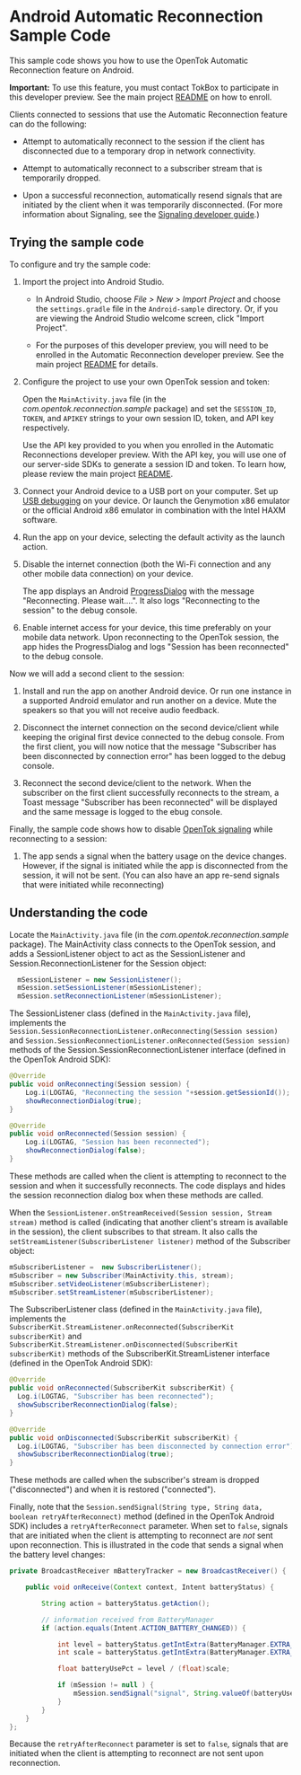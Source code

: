 Android Automatic Reconnection Sample Code
==========================================

This sample code shows you how to use the OpenTok Automatic Reconnection feature on Android.

**Important:** To use this feature, you must contact TokBox to participate in this developer preview.
See the main project [README](../README.md) on how to enroll.

Clients connected to sessions that use the Automatic Reconnection feature can do the following:

* Attempt to automatically reconnect to the session if the client has disconnected due
  to a temporary drop in network connectivity.

* Attempt to automatically reconnect to a subscriber stream that is temporarily dropped.

* Upon a successful reconnection, automatically resend signals that are initiated
  by the client when it was temporarily disconnected. (For more information about Signaling,
  see the [Signaling developer guide](https://tokbox.com/developer/guides/signaling/android/).)

## Trying the sample code

To configure and try the sample code:

1. Import the project into Android Studio.

   * In Android Studio, choose *File > New > Import Project* and choose the `settings.gradle` file in
     the `Android-sample` directory. Or, if you are viewing the Android Studio welcome screen,
     click "Import Project".

   * For the purposes of this developer preview, you will need to be enrolled in the Automatic 
     Reconnection developer preview. See the main project [README](../README.md) for details.

2. Configure the project to use your own OpenTok session and token:

   Open the `MainActivity.java` file (in the *com.opentok.reconnection.sample* package) and set
   the `SESSION_ID`, `TOKEN`, and `APIKEY` strings to your own session ID, token, and API key
   respectively.

   Use the API key provided to you when you enrolled in the Automatic Reconnections developer preview.
   With the API key, you will use one of our server-side SDKs to generate a session ID and token.
   To learn how, please review the main project [README](../README.md).

3. Connect your Android device to a USB port on your computer. Set up
   [USB debugging](http://developer.android.com/tools/device.html) on your device.
   Or launch the Genymotion x86 emulator or the official Android x86 emulator in combination
   with the Intel HAXM software.

4. Run the app on your device, selecting the default activity as the launch action.

5. Disable the internet connection (both the Wi-Fi connection and any other mobile data connection)
   on your device.

   The app displays an Android [ProgressDialog](http://developer.android.com/reference/android/app/ProgressDialog.html)
   with the message "Reconnecting. Please wait....". It also logs "Reconnecting to the session" 
   to the debug console.

6. Enable internet access for your device, this time preferably on your mobile data network. 
   Upon reconnecting to the OpenTok session, the app hides the ProgressDialog and logs 
   "Session has been reconnected" to the debug console.

Now we will add a second client to the session:

1. Install and run the app on another Android device. Or run one instance in a supported Android
   emulator and run another on a device. Mute the speakers so that you will not receive audio
   feedback.

2. Disconnect the internet connection on the second device/client while keeping the original 
   first device connected to the debug console. From the first client, you will now notice that
   the message "Subscriber has been disconnected by connection error" has been logged to the 
   debug console.

5. Reconnect the second device/client to the network. When the subscriber on the first client 
   successfully reconnects to the stream, a Toast message "Subscriber has been reconnected"
   will be displayed and the same message is logged to the ebug console.

Finally, the sample code shows how to disable
[OpenTok signaling](https://tokbox.com/developer/guides/signaling/android/) while reconnecting
to a session:

1. The app sends a signal when the battery usage on the device changes. However, if the signal is
   initiated while the app is disconnected from the session, it will not be sent. (You can also
   have an app re-send signals that were initiated while reconnecting)

## Understanding the code

Locate the `MainActivity.java` file (in the *com.opentok.reconnection.sample* package). 
The MainActivity class connects to the OpenTok session, and adds a SessionListener 
object to act as the
SessionListener and Session.ReconnectionListener for the Session object:

```java
  mSessionListener = new SessionListener();
  mSession.setSessionListener(mSessionListener);
  mSession.setReconnectionListener(mSessionListener);
```

The SessionListener class (defined in the `MainActivity.java` file), implements the
`Session.SessionReconnectionListener.onReconnecting(Session session)` and
`Session.SessionReconnectionListener.onReconnected(Session session)` methods of the
Session.SessionReconnectionListener interface (defined in the OpenTok Android SDK):

```java
@Override
public void onReconnecting(Session session) {
    Log.i(LOGTAG, "Reconnecting the session "+session.getSessionId());
    showReconnectionDialog(true);
}

@Override
public void onReconnected(Session session) {
    Log.i(LOGTAG, "Session has been reconnected");
    showReconnectionDialog(false);
}
```

These methods are called when the client is attempting to reconnect to the session and when it
successfully reconnects. The code displays and hides the session reconnection dialog box when
these methods are called.

When the `SessionListener.onStreamReceived(Session session, Stream stream)` method is called
(indicating that another client's stream is available in the session), the client subscribes to
that stream. It also calls the `setStreamListener(SubscriberListener listener)` method of the
Subscriber object:

```java
mSubscriberListener =  new SubscriberListener();
mSubscriber = new Subscriber(MainActivity.this, stream);
mSubscriber.setVideoListener(mSubscriberListener);
mSubscriber.setStreamListener(mSubscriberListener);
```

The SubscriberListener class (defined in the `MainActivity.java` file), implements the
`SubscriberKit.StreamListener.onReconnected(SubscriberKit subscriberKit)` and
`SubscriberKit.StreamListener.onDisconnected(SubscriberKit subscriberKit)` methods of the 
SubscriberKit.StreamListener interface (defined in the OpenTok Android SDK):

```java
@Override
public void onReconnected(SubscriberKit subscriberKit) {
  Log.i(LOGTAG, "Subscriber has been reconnected");
  showSubscriberReconnectionDialog(false);
}

@Override
public void onDisconnected(SubscriberKit subscriberKit) {
  Log.i(LOGTAG, "Subscriber has been disconnected by connection error");
  showSubscriberReconnectionDialog(true);
}
```

These methods are called when the subscriber's stream is dropped ("disconnected") and when it is
restored ("connected").

Finally, note that the `Session.sendSignal(String type, String data, boolean retryAfterReconnect)`
method (defined in the OpenTok Android SDK) includes a `retryAfterReconnect` parameter. When set
to `false`, signals that are initiated when the client is attempting to reconnect are _not_ sent
upon reconnection. This is illustrated in the code that sends a signal when the battery level
changes:

```java
private BroadcastReceiver mBatteryTracker = new BroadcastReceiver() {

    public void onReceive(Context context, Intent batteryStatus) {

        String action = batteryStatus.getAction();

        // information received from BatteryManager
        if (action.equals(Intent.ACTION_BATTERY_CHANGED)) {

            int level = batteryStatus.getIntExtra(BatteryManager.EXTRA_LEVEL, -1);
            int scale = batteryStatus.getIntExtra(BatteryManager.EXTRA_SCALE, -1);

            float batteryUsePct = level / (float)scale;

            if (mSession != null ) {
                mSession.sendSignal("signal", String.valueOf(batteryUsePct), false);
            }
        }
    }
};
```

Because the `retryAfterReconnect` parameter is set to `false`, signals that are initiated when
the client is attempting to reconnect are not sent upon reconnection.
